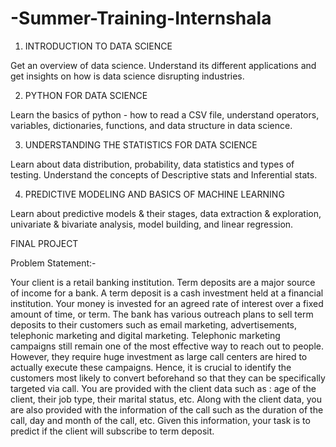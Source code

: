 # -Summer-Training-Internshala

1. INTRODUCTION TO DATA SCIENCE

Get an overview of data science. Understand its different applications and get insights on how is data science disrupting industries.

2. PYTHON FOR DATA SCIENCE

Learn the basics of python - how to read a CSV file, understand operators, variables, dictionaries, functions, and data structure in data science.

3. UNDERSTANDING THE STATISTICS FOR DATA SCIENCE

Learn about data distribution, probability, data statistics and types of testing. Understand the concepts of Descriptive stats and Inferential stats.

4. PREDICTIVE MODELING AND BASICS OF MACHINE LEARNING

Learn about predictive models & their stages, data extraction & exploration, univariate & bivariate analysis, model building, and linear regression.

FINAL PROJECT

Problem Statement:- 

Your client is a retail banking institution. Term deposits are a major source of income for a bank. A term deposit is a cash investment held at a financial institution. Your money is invested for an agreed rate of interest over a fixed amount of time, or term. The bank has various outreach plans to sell term deposits to their customers such as email marketing, advertisements, telephonic marketing and digital marketing. Telephonic marketing campaigns still remain one of the most effective way to reach out to people. However, they require huge investment as large call centers are hired to actually execute these campaigns. Hence, it is crucial to identify the customers most likely to convert beforehand so that they can be specifically targeted via call. You are provided with the client data such as : age of the client, their job type, their marital status, etc. Along with the client data, you are also provided with the information of the call such as the duration of the call, day and month of the call, etc. Given this information, your task is to predict if the client will subscribe to term deposit.
